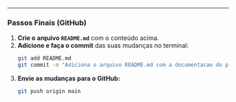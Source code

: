 
---

### **Passos Finais (GitHub)**

1.  **Crie o arquivo `README.md`** com o conteúdo acima.
2.  **Adicione e faça o commit** das suas mudanças no terminal:
    ```bash
    git add README.md
    git commit -m "Adiciona o arquivo README.md com a documentacao do projeto"
    ```
3.  **Envie as mudanças para o GitHub:**
    ```bash
    git push origin main
    ```
